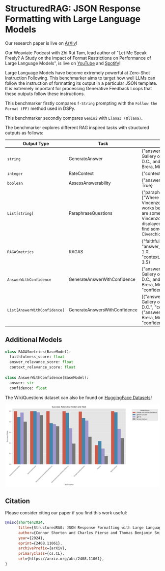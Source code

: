 # StructuredRAG: JSON Response Formatting with Large Language Models

Our research paper is live on [ArXiv](https://arxiv.org/abs/2408.11061)!

Our Weaviate Podcast with Zhi Rui Tam, lead author of "Let Me Speak Freely? A Study on the Impact of Format Restrictions on Performance of Large Language Models", is live on [YouTube](https://www.youtube.com/watch?v=UsVIX9NJ_a4) and [Spotify](https://spotifyanchor-web.app.link/e/KkmrH99LkOb)!

Large Language Models have become extremely powerful at Zero-Shot Instruction Following. This benchmarker aims to target how well LLMs can follow the instruction of formatting its output in a particular JSON template. It is extremely important for processing Generative Feedback Loops that these outputs follow these instructions.

This benchmarker firstly compares `f-String` prompting with the `Follow the Format (FF)` method used in DSPy.

This benchmarker secondly compares `Gemini` with `Llama3 (Ollama)`.

The benchmarker explores different RAG inspired tasks with structured outputs as follows:

| Output Type                        | Task                        | Example                                                                                                                                           |
|-----------------------------|-----------------------------|---------------------------------------------------------------------------------------------------------------------------------------------------|
| `string`                      | GenerateAnswer              | {"answer": "The National Gallery of Art, Washington D.C., and the Pinacoteca di Brera, Milan, Italy."}                                             |
| `integer`                     | RateContext                 | {"context_score": 5}                                                                                                                              |
| `boolean`                     | AssessAnswerability         | {"answerable_question": True}                                                                                                                     |
| `List[string]`                | ParaphraseQuestions         | {"paraphrased_questions": ["Where can some of Vincenzo Civerchio’s works be found?", "Where are some pieces by Vincenzo Civerchio displayed?", "Where can I find some of Vincenzo Civerchio’s art?"]} |
| `RAGASmetrics`                 | RAGAS                       | {"faithfulness_score": 2.5, "answer_relevance_score": 1.0, "context_relevance_score": 3.5}
| `AnswerWithConfidence`        | GenerateAnswerWithConfidence| {"answer": "The National Gallery of Art, Washington D.C., and the Pinacoteca di Brera, Milan, Italy.", "confidence": 5}                            |
| `List[AnswerWithConfidence]`  | GenerateAnswersWithConfidence| [{"answer": "National Gallery of Art, Washington D.C.", "confidence": 5}, {"answer": "Pinacoteca di Brera, Milan, Italy", "confidence": 4}]         |

## Additional Models

```python
class RAGASmetrics(BaseModel):
  faithfulness_score: float
  answer_relevance_score: float
  context_relevance_score: float

class AnswerWithConfidence(BaseModel):
  answer: str
  confidence: float
```

The WikiQuestions dataset can also be found on [HuggingFace Datasets](https://huggingface.co/datasets/weaviate/Wiki-Answerable-Questions)!

![Experimental Results](./structured_rag/run_test/result_visualization/success_rates_per_test.png)

## Citation
Please consider citing our paper if you find this work useful:

```bibtex
@misc{shorten2024,
      title={StructuredRAG: JSON Response Formatting with Large Language Models}, 
      author={Connor Shorten and Charles Pierse and Thomas Benjamin Smith and Erika Cardenas and Akanksha Sharma and John Trengrove and Bob van Luijt},
      year={2024},
      eprint={2408.11061},
      archivePrefix={arXiv},
      primaryClass={cs.CL},
      url={https://arxiv.org/abs/2408.11061}, 
}
```
